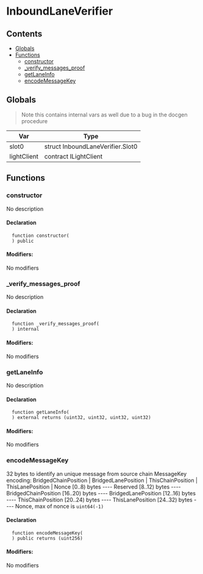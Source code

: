 # InboundLaneVerifier





## Contents
<!-- START doctoc generated TOC please keep comment here to allow auto update -->
<!-- DON'T EDIT THIS SECTION, INSTEAD RE-RUN doctoc TO UPDATE -->

- [Globals](#globals)
- [Functions](#functions)
  - [constructor](#constructor)
  - [_verify_messages_proof](#_verify_messages_proof)
  - [getLaneInfo](#getlaneinfo)
  - [encodeMessageKey](#encodemessagekey)

<!-- END doctoc generated TOC please keep comment here to allow auto update -->

## Globals

> Note this contains internal vars as well due to a bug in the docgen procedure

| Var | Type |
| --- | --- |
| slot0 | struct InboundLaneVerifier.Slot0 |
| lightClient | contract ILightClient |



## Functions

### constructor
No description


#### Declaration
```solidity
  function constructor(
  ) public
```

#### Modifiers:
No modifiers



### _verify_messages_proof
No description


#### Declaration
```solidity
  function _verify_messages_proof(
  ) internal
```

#### Modifiers:
No modifiers



### getLaneInfo
No description


#### Declaration
```solidity
  function getLaneInfo(
  ) external returns (uint32, uint32, uint32, uint32)
```

#### Modifiers:
No modifiers



### encodeMessageKey
32 bytes to identify an unique message from source chain
MessageKey encoding:
BridgedChainPosition | BridgedLanePosition | ThisChainPosition | ThisLanePosition | Nonce
[0..8)   bytes ---- Reserved
[8..12)  bytes ---- BridgedChainPosition
[16..20) bytes ---- BridgedLanePosition
[12..16) bytes ---- ThisChainPosition
[20..24) bytes ---- ThisLanePosition
[24..32) bytes ---- Nonce, max of nonce is `uint64(-1)`


#### Declaration
```solidity
  function encodeMessageKey(
  ) public returns (uint256)
```

#### Modifiers:
No modifiers





